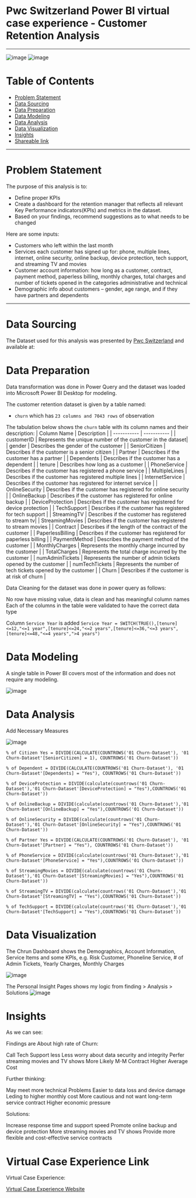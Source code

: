 # Pwc Switzerland Power BI virtual case experience - Customer Retention Analysis

---
![image](https://user-images.githubusercontent.com/24377958/226604798-dc5886e9-75aa-4927-8ad1-2841849286d7.png)
![image](https://user-images.githubusercontent.com/24377958/226608014-32f8f9d0-fef1-41d0-b9f5-d00df38ebf18.png)

# Table of Contents

- [Problem Statement](https://github.com/jiang54/Customer-Retention-Analysis#Problem-Statement)
- [Data Sourcing](https://github.com/jiang54/Customer-Retention-Analysis#Data-Sourcing)
- [Data Preparation](https://github.com/jiang54/Customer-Retention-Analysis#Data-Preparation)
- [Data Modeling](https://github.com/jiang54/Customer-Retention-Analysis#Data-Modeling)
- [Data Analysis](https://github.com/jiang54/Customer-Retention-Analysis#Data-Analysis)
- [Data Visualization](https://github.com/jiang54/Customer-Retention-Analysis#Data-Visualization)
- [Insights](https://github.com/jiang54/Customer-Retention-Analysis#Insights)
- [Shareable link](https://github.com/jiang54/Customer-Retention-Analysis#Virtual-Case-Experience-Link)


---

# Problem Statement

The purpose of this analysis is to: 
- Define proper KPIs
- Create a dashboard for the retention manager that reflects all relevant Key Performance indicators(KPIs)
and metrics in the dataset.
- Based on your findings, recommend suggestions as to what needs to be changed

Here are some inputs:
- Customers who left within the last month
- Services each customer has signed up for: phone, multiple lines, internet, online security, online backup, device protection, tech 
support, and streaming TV and movies
- Customer account information: how long as a customer, contract, payment method, paperless billing, monthly charges, total charges 
and number of tickets opened in the categories administrative and technical
- Demographic info about customers – gender, age range, and if they have partners and dependents

---

# Data Sourcing

The Dataset used for this analysis was presented by [Pwc Switzerland](https://www.pwc.ch/en/careers-with-pwc/students/virtual-case-experience.html) and available at:

# Data Preparation

Data transformation was done in Power Query and the dataset was loaded into Microsoft Power BI Desktop for modeling.

The customer retention dataset is given by a table named:

- `churn` which has `23 columns and 7043 rows` of observation


The tabulation below shows the `churn` table with its column names and their description:
| Column Name | Description |
| ----------- | ----------- |
| customerID |   Represents the unique number of the customer in the dataset|
| gender | Describes the gender of the customer |
| SeniorCitizen | Describes if the customer is a senior citizen |
| Partner | Describes if the customer has a partner |
| Dependents | Describes if the customer has a dependent |
| tenure | Describes how long as a customer |
| PhoneService | Describes if the customer has registered a phone service |
| MultipleLines | Describes if the customer has registered multiple lines |
| InternetService | Describes if the customer has registered for internet service |
| OnlineSecurity | Describes if the customer has registered for online security  |
| OnlineBackup | Describes if the customer has registered for online backup |
| DeviceProtection | Describes if the customer has registered for device protection |
| TechSupport | Describes if the customer has registered for tech support |
| StreamingTV | Describes if the customer has registered  to stream tv|
| StreamingMovies | Describes if the customer has registered to stream movies |
| Contract | Describes if the length of the contract of the customer |
| PaperlessBilling | Describes if the customer has registered for paperless billing |
| PaymentMethod | Describes the payment method of the customer |
| MonthlyCharges | Represents the monthly charge incurred by the customer |
| TotalCharges | Represents the total charge incurred by the customer |
| numAdminTickets | Represents the number of admin tickets opened by the customer |
| numTechTickets | Represents the number of tech tickets opened by the customer |
| Churn | Describes if the customer is at risk of churn |

Data Cleaning for the dataset was done in power query as follows:

No row have missing value, data is clean and has meaningful column names
Each of the columns in the table were validated to have the correct data type

Column `Service Year` is added 
`Service Year = SWITCH(TRUE(),[tenure]<=12,"<=1 year",[tenure]<=24,"<=2 years",[tenure]<=36,"<=3 years",[tenure]<=48,"<=4 years",">4 years")`

# Data Modeling

A single table in Power BI covers most of the information and does not require any modeling.

![image](https://user-images.githubusercontent.com/24377958/226606789-bf9eb5d5-dda9-41ff-af1c-0542dff10b19.png)

# Data Analysis
Add Necessary Measures

![image](https://user-images.githubusercontent.com/24377958/226606933-620fe1e0-1316-4ce5-b83c-98de8288074d.png)

`% of Citizen Yes = DIVIDE(CALCULATE(COUNTROWS('01 Churn-Dataset'), '01 Churn-Dataset'[SeniorCitizen] = 1), COUNTROWS('01 Churn-Dataset'))`

`% of Dependent = DIVIDE(CALCULATE(COUNTROWS('01 Churn-Dataset'), '01 Churn-Dataset'[Dependents] = "Yes"), COUNTROWS('01 Churn-Dataset'))`

`% of DeviceProtection = DIVIDE(calculate(countrows('01 Churn-Dataset'),'01 Churn-Dataset'[DeviceProtection] = "Yes"),COUNTROWS('01 Churn-Dataset'))`

`% of OnlineBackup = DIVIDE(calculate(countrows('01 Churn-Dataset'),'01 Churn-Dataset'[OnlineBackup] = "Yes"),COUNTROWS('01 Churn-Dataset'))`

`% of OnlineSecurity = DIVIDE(calculate(countrows('01 Churn-Dataset'),'01 Churn-Dataset'[OnlineSecurity] = "Yes"),COUNTROWS('01 Churn-Dataset'))`

`% of Partner Yes = DIVIDE(CALCULATE(COUNTROWS('01 Churn-Dataset'), '01 Churn-Dataset'[Partner] = "Yes"), COUNTROWS('01 Churn-Dataset'))`

`% of PhoneService = DIVIDE(calculate(countrows('01 Churn-Dataset'),'01 Churn-Dataset'[PhoneService] = "Yes"),COUNTROWS('01 Churn-Dataset'))`

`% of StreamingMovies = DIVIDE(calculate(countrows('01 Churn-Dataset'),'01 Churn-Dataset'[StreamingMovies] = "Yes"),COUNTROWS('01 Churn-Dataset'))`

`% of StreamingTV = DIVIDE(calculate(countrows('01 Churn-Dataset'),'01 Churn-Dataset'[StreamingTV] = "Yes"),COUNTROWS('01 Churn-Dataset'))`

`% of TechSupport = DIVIDE(calculate(countrows('01 Churn-Dataset'),'01 Churn-Dataset'[TechSupport] = "Yes"),COUNTROWS('01 Churn-Dataset'))`

# Data Visualization

The Chrun Dashboard shows the Demographics, Account Information, Service Items and some KPIs, e.g. Risk Customer, Phoneline Service, # of Admin Tickets, Yearly Charges, Monthly Charges

![image](https://user-images.githubusercontent.com/24377958/226604798-dc5886e9-75aa-4927-8ad1-2841849286d7.png)

The Personal Insight Pages shows my logic from finding > Analysis > Solutions
![image](https://user-images.githubusercontent.com/24377958/226607994-00d683a0-b284-47dd-9247-766d885ae83f.png)

# Insights
As we can see:

Findings are
About high rate of Churn:

Call Tech Support less
Less worry about data security and integrity
Perfer streaming movies and TV shows
More Likely M-M Contract
Higher Average Cost

Further thinking: 

May meet more technical Problems
Easier to data loss and device damage
Leding to higher monthly cost
More cautious and not want long-term service contract
Higher economic pressure

Solutions:

Increase response time and support speed
Promote online backup and device protection
More streaming movies and TV shows
Provide more flexible and cost-effective service contracts

# Virtual Case Experience Link
Virtual Case Experience:

[Virtual Case Experience Website](https://www.theforage.com/virtual-internships/prototype/a87GpgE6tiku7q3gu/PwC-Digital-Up-skilling-Virtual-Case-Experience?ref=38HZaFghHQngHaj8b)
